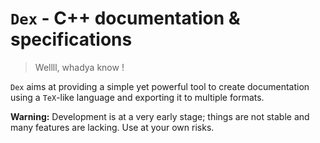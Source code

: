 

# `Dex` - C++ documentation & specifications

> Wellll, whadya know !

`Dex` aims at providing a simple yet powerful tool to create documentation using a 
`TeX`-like language and exporting it to multiple formats.

**Warning:** Development is at a very early stage; things are not stable and many features 
are lacking. Use at your own risks.


